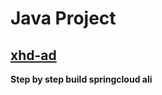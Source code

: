 # Java Project
## [xhd-ad](https://github.com/Bigdongzai/Java/tree/master/xhd-ad)
   **Step by step build springcloud ali**
